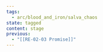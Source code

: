 ```yaml
---
tags:
  - arc/blood_and_iron/salva_chaos
state: tagged
content: stage
previous:
  - "[[RE-02-03 Promise]]"
---
```

